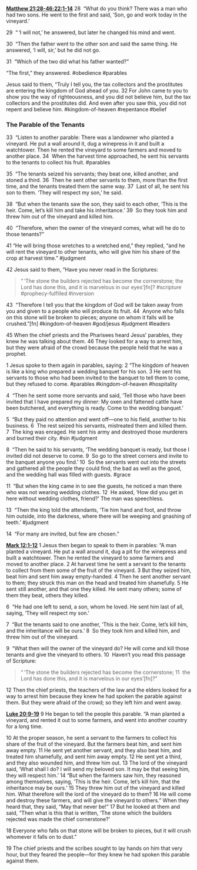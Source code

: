 **[Matthew 21:28-46](http://www.blueletterbible.org/search/preSearch.cfm?Criteria=Matthew+21.28-46&t=NIV);[22:1-14](http://www.blueletterbible.org/search/preSearch.cfm?Criteria=Matthew+22.1-14&t=NIV)**
28  “What do you think? There was a man who had two sons. He went to the first and said, ‘Son, go and work today in the vineyard.’

29  “ ‘I will not,’ he answered, but later he changed his mind and went.

30  “Then the father went to the other son and said the same thing. He answered, ‘I will, sir,’ but he did not go.

31  “Which of the two did what his father wanted?”

“The first,” they answered. #obedience #parables 

Jesus said to them, “Truly I tell you, the tax collectors and the prostitutes are entering the kingdom of God ahead of you. 32 For John came to you to show you the way of righteousness, and you did not believe him, but the tax collectors and the prostitutes did. And even after you saw this, you did not repent and believe him. #kingdom-of-heaven #repentance #belief 

### The Parable of the Tenants

33  “Listen to another parable: There was a landowner who planted a vineyard. He put a wall around it, dug a winepress in it and built a watchtower. Then he rented the vineyard to some farmers and moved to another place. 34  When the harvest time approached, he sent his servants to the tenants to collect his fruit. #parables 

35  “The tenants seized his servants; they beat one, killed another, and stoned a third. 36  Then he sent other servants to them, more than the first time, and the tenants treated them the same way. 37  Last of all, he sent his son to them. ‘They will respect my son,’ he said.

38  “But when the tenants saw the son, they said to each other, ‘This is the heir. Come, let’s kill him and take his inheritance.’ 39  So they took him and threw him out of the vineyard and killed him.

40  “Therefore, when the owner of the vineyard comes, what will he do to those tenants?”

41 “He will bring those wretches to a wretched end,” they replied, “and he will rent the vineyard to other tenants, who will give him his share of the crop at harvest time.” #judgment 

42 Jesus said to them, “Have you never read in the Scriptures:

> “ ‘The stone the builders rejected
has become the cornerstone;
the Lord has done this,
and it is marvelous in our eyes’[fn]?
#scripture #prophecy-fulfilled #inversion 

43  “Therefore I tell you that the kingdom of God will be taken away from you and given to a people who will produce its fruit. 44  Anyone who falls on this stone will be broken to pieces; anyone on whom it falls will be crushed.”[fn] #kingdom-of-heaven #god/jesus #judgment #leaders 

45 When the chief priests and the Pharisees heard Jesus’ parables, they knew he was talking about them. 46 They looked for a way to arrest him, but they were afraid of the crowd because the people held that he was a prophet.

1 Jesus spoke to them again in parables, saying: 2 “The kingdom of heaven is like a king who prepared a wedding banquet for his son. 3 He sent his servants to those who had been invited to the banquet to tell them to come, but they refused to come. #parables #kingdom-of-heaven   #hospitality 

4  “Then he sent some more servants and said, ‘Tell those who have been invited that I have prepared my dinner: My oxen and fattened cattle have been butchered, and everything is ready. Come to the wedding banquet.’

5  “But they paid no attention and went off—one to his field, another to his business. 6  The rest seized his servants, mistreated them and killed them. 7  The king was enraged. He sent his army and destroyed those murderers and burned their city. #sin #judgment 

8  “Then he said to his servants, ‘The wedding banquet is ready, but those I invited did not deserve to come. 9  So go to the street corners and invite to the banquet anyone you find.’ 10  So the servants went out into the streets and gathered all the people they could find, the bad as well as the good, and the wedding hall was filled with guests. #grace

11  “But when the king came in to see the guests, he noticed a man there who was not wearing wedding clothes. 12  He asked, ‘How did you get in here without wedding clothes, friend?’ The man was speechless.

13  “Then the king told the attendants, ‘Tie him hand and foot, and throw him outside, into the darkness, where there will be weeping and gnashing of teeth.’ #judgment 

14  “For many are invited, but few are chosen.”

**[Mark 12:1-12](http://www.blueletterbible.org/search/preSearch.cfm?Criteria=Mark+12.1-12&t=NIV)**
1 Jesus then began to speak to them in parables: “A man planted a vineyard. He put a wall around it, dug a pit for the winepress and built a watchtower. Then he rented the vineyard to some farmers and moved to another place. 2 At harvest time he sent a servant to the tenants to collect from them some of the fruit of the vineyard. 3 But they seized him, beat him and sent him away empty-handed. 4 Then he sent another servant to them; they struck this man on the head and treated him shamefully. 5 He sent still another, and that one they killed. He sent many others; some of them they beat, others they killed.

6  “He had one left to send, a son, whom he loved. He sent him last of all, saying, ‘They will respect my son.’

7  “But the tenants said to one another, ‘This is the heir. Come, let’s kill him, and the inheritance will be ours.’ 8  So they took him and killed him, and threw him out of the vineyard.

9  “What then will the owner of the vineyard do? He will come and kill those tenants and give the vineyard to others. 10  Haven’t you read this passage of Scripture:

>“ ‘The stone the builders rejected
has become the cornerstone;
11  the Lord has done this,
and it is marvelous in our eyes’[fn]?”

12 Then the chief priests, the teachers of the law and the elders looked for a way to arrest him because they knew he had spoken the parable against them. But they were afraid of the crowd; so they left him and went away.

**[Luke 20:9-19](http://www.blueletterbible.org/search/preSearch.cfm?Criteria=Luke+20.9-19&t=NIV)**
9 He began to tell the people this parable. “A man planted a vineyard, and rented it out to some farmers, and went into another country for a long time. 

10 At the proper season, he sent a servant to the farmers to collect his share of the fruit of the vineyard. But the farmers beat him, and sent him away empty. 11 He sent yet another servant, and they also beat him, and treated him shamefully, and sent him away empty. 12 He sent yet a third, and they also wounded him, and threw him out. 13 The lord of the vineyard said, ‘What shall I do? I will send my beloved son. It may be that seeing him, they will respect him.’ 14 “But when the farmers saw him, they reasoned among themselves, saying, ‘This is the heir. Come, let’s kill him, that the inheritance may be ours.’ 15 They threw him out of the vineyard and killed him. What therefore will the lord of the vineyard do to them? 16 He will come and destroy these farmers, and will give the vineyard to others.” When they heard that, they said, “May that never be!” 17 But he looked at them and said, “Then what is this that is written, ‘The stone which the builders rejected was made the chief cornerstone?’

18 Everyone who falls on that stone will be broken to pieces, but it will crush whomever it falls on to dust.” 

19 The chief priests and the scribes sought to lay hands on him that very hour, but they feared the people—for they knew he had spoken this parable against them.